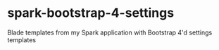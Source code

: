 # spark-bootstrap-4-settings
Blade templates from my Spark application with Bootstrap 4'd settings templates
